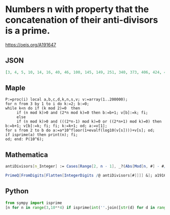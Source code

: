# Numbers n with property that the concatenation of their anti\-divisors is a prime\.
https://oeis.org/A191647
## JSON
```JSON
[3, 4, 5, 10, 14, 16, 40, 46, 100, 145, 149, 251, 340, 373, 406, 424, 439, 466, 539, 556, 571, 575, 617, 619, 628, 629, 655, 676, 689, 724, 760, 779, 794, 899, 901, 941, 970, 989, 1019, 1055, 1070, 1076, 1183, 1213, 1226, 1231, 1258, 1270, 1285, 1331, 1340]
```
## Maple
```Maple
P:=proc(i) local a,b,c,d,k,n,s,v; v:=array(1..200000);
for n from 3 by 1 to i do k:=2; b:=0;
while k<n do if (k mod 2)=0  then
     if (n mod k)>0 and (2*n mod k)=0 then b:=b+1; v[b]:=k; fi;
     else
     if (n mod k)>0 and (((2*n-1) mod k)=0 or ((2*n+1) mod k)=0) then
b:=b+1; v[b]:=k; fi; fi; k:=k+1; od; a:=v[1];
for s from 2 to b do a:=a*10^floor(1+evalf(log10(v[s])))+v[s]; od;
if isprime(a) then print(n); fi;
od; end: P(10^6);
```
## Mathematica
```Mathematica
antiDivisors[n_Integer] := Cases[Range[2, n - 1], _?(Abs[Mod[n, #] - #/2] < 1 &)]; a191647[n_Integer] := Select[Range[n],
```
```Mathematica
PrimeQ[FromDigits[Flatten[IntegerDigits /@ antiDivisors[#]]]] &]; a191647[1350] (* _Michael De Vlieger_, Aug 09 2014, "antiDivisors" after _Harvey P. Dale_ at A066272 *)
```
## Python
```Python
from sympy import isprime
[n for n in range(3,10**4) if isprime(int(''.join([str(d) for d in range(2,n) if n%d and 2*n%d in [d-1,0,1]])))] # _Chai Wah Wu_, Aug 08 2014
```
